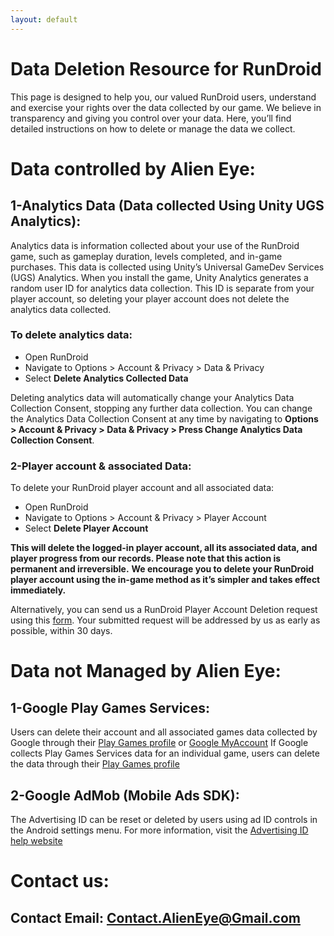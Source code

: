 ```yaml
---
layout: default
---
```


# Data Deletion Resource for RunDroid
This page is designed to help you, our valued RunDroid users, understand and exercise your rights over the data collected by our game. We believe in transparency and giving you control over your data. Here, you’ll find detailed instructions on how to delete or manage the data we collect.

# Data controlled by Alien Eye:
## 1-Analytics Data (Data collected Using Unity UGS Analytics):
Analytics data is information collected about your use of the RunDroid game, such as gameplay duration, levels completed, and in-game purchases. This data is collected using Unity’s Universal GameDev Services (UGS) Analytics.
When you install the game, Unity Analytics generates a random user ID for analytics data collection.
This ID is separate from your player account, so deleting your player account does not delete the analytics data collected.

### To delete analytics data:

- Open RunDroid
- Navigate to Options > Account & Privacy > Data & Privacy
- Select **Delete Analytics Collected Data**

Deleting analytics data will automatically change your Analytics Data Collection Consent, stopping any further data collection.
You can change the Analytics Data Collection Consent at any time by navigating to **Options > Account & Privacy > Data & Privacy > Press Change Analytics Data Collection Consent**.


### 2-Player account & associated Data:
To delete your RunDroid player account and all associated data:

- Open RunDroid
- Navigate to Options > Account & Privacy > Player Account
- Select **Delete Player Account**
  
**This will delete the logged-in player account, all its associated data, and player progress from our records. Please note that this action is permanent and irreversible.**
**We encourage you to delete your RunDroid player account using the in-game method as it’s simpler and takes effect immediately.**

Alternatively, you can send us a RunDroid Player Account Deletion request using this [form](). Your submitted request will be addressed by us as early as possible, within 30 days.

# Data not Managed by Alien Eye:
## 1-Google Play Games Services:
Users can delete their account and all associated games data collected by Google through their [Play Games profile](https://play.google.com/games/profile) or [Google MyAccount](https://myaccount.google.com/)
If Google collects Play Games Services data for an individual game, users can delete the data through their [Play Games profile](https://play.google.com/games/profile)

## 2-Google AdMob (Mobile Ads SDK):
The Advertising ID can be reset or deleted by users using ad ID controls in the Android settings menu. For more information, visit the [Advertising ID help website](https://support.google.com/googleplay/android-developer/answer/6048248#zippy=%2Creset-your-devices-advertising-id%2Cdelete-your-devices-advertising-id)



# Contact us:

## Contact Email: Contact.AlienEye@Gmail.com
